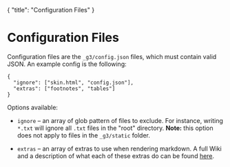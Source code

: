 {
  "title": "Configuration Files"
}

# Configuration Files

Configuration files are the `_g3/config.json` files, which must contain valid
JSON. An example config is the following:

    {
      "ignore": ["skin.html", "config.json"],
      "extras": ["footnotes", "tables"]
    }

Options available:

 - `ignore` – an array of glob pattern of files to exclude. For instance,
   writing `*.txt` will ignore all `.txt` files in the "root" directory.
   <b>Note:</b> this option does not apply to files in the `_g3/static` folder.

 - `extras` – an array of extras to use when rendering markdown.
   A full Wiki and a description of what each of these extras do can be
   found [here](https://github.com/trentm/python-markdown2/wiki/Extras).
